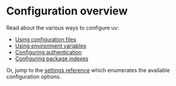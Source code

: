# Configuration overview

Read about the various ways to configure uv:

- [Using configuration files](./files.md)
- [Using environment variables](./environment.md)
- [Configuring authentication](./authentication.md)
- [Configuring package indexes](./indexes.md)

Or, jump to the [settings reference](../reference/settings.md) which enumerates the available
configuration options.

